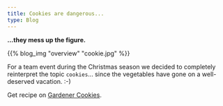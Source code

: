```yaml
---
title: Cookies are dangerous... 
type: Blog
---
```


**...they mess up the figure.**


{{% blog_img "overview" "cookie.jpg" %}}

For a team event during the Christmas season we decided to completely reinterpret the 
topic `cookies`... since the vegetables have gone on a well-deserved vacation. :-)



Get recipe on [Gardener Cookies](../readmore/cookies).